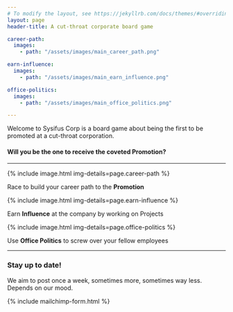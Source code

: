 ```yaml
---
# To modify the layout, see https://jekyllrb.com/docs/themes/#overriding-theme-defaults
layout: page
header-title: A cut-throat corporate board game

career-path:
  images:
    - path: "/assets/images/main_career_path.png"

earn-influence:
  images:
    - path: "/assets/images/main_earn_influence.png"

office-politics:
  images:
    - path: "/assets/images/main_office_politics.png"

---
```


Welcome to Sysifus Corp is a board game about being the first to be promoted at a cut-throat corporation.

#### Will you be the one to receive the coveted Promotion?

---

<div id="main-steps-container">
  <div class="main-steps-block">
    {% include image.html img-details=page.career-path %}
    <p class="main-steps-text">Race to build your career path to the <strong>Promotion</strong></p>
  </div>

  <div class="main-steps-block">
    {% include image.html img-details=page.earn-influence %}
    <p class="main-steps-text">Earn <strong>Influence</strong> at the company by working on Projects</p>
  </div>

  <div class="main-steps-block">
    {% include image.html img-details=page.office-politics %}
    <p class="main-steps-text">Use <strong>Office Politics</strong> to screw over your fellow employees</p>
  </div>
</div>

---

### Stay up to date!
We aim to post once a week, sometimes more, sometimes way less. Depends on our mood.

{% include mailchimp-form.html %}
